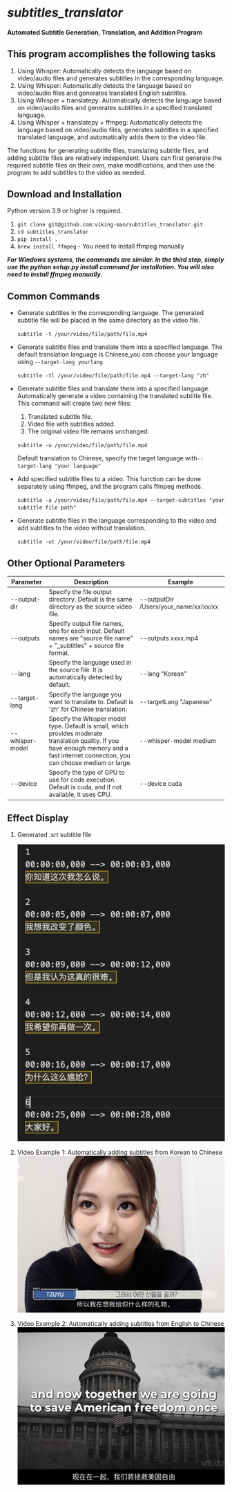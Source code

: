 # *subtitles_translator*
#### Automated Subtitle Generation, Translation, and Addition Program

## This program accomplishes the following tasks
1. Using Whisper: Automatically detects the language based on video/audio files and generates subtitles in the corresponding language.
2. Using Whisper: Automatically detects the language based on video/audio files and generates translated English subtitles.
3. Using Whisper + translatepy: Automatically detects the language based on video/audio files and generates subtitles in a specified translated language.
4. Using Whisper + translatepy + ffmpeg: Automatically detects the language based on video/audio files, generates subtitles in a specified translated language, and automatically adds them to the video file.
  
The functions for generating subtitle files, translating subtitle files, and adding subtitle files are relatively independent. Users can first generate the required subtitle files on their own, make modifications, and then use the program to add subtitles to the video as needed.

## Download and Installation 
Python version 3.9 or higher is required. 

1. `git clone git@github.com:viking-man/subtitles_translator.git`
2. `cd subtitles_translator`
3. `pip install .`
4. `brew install ffmpeg`  - You need to install ffmpeg manually

***For Windows systems, the commands are similar. In the third step, simply use the python setup.py install command for installation. You will also need to install ffmpeg manually.***
   
## Common Commands
- Generate subtitles in the corresponding language. The generated subtitle file will be placed in the same directory as the video file.

  `subtitle -t /your/video/file/path/file.mp4`

- Generate subtitle files and translate them into a specified language. The default translation language is Chinese,you can choose your language using `--target-lang yourlang`.

  `subtitle -tl /your/video/file/path/file.mp4 --target-lang "zh"`


- Generate subtitle files and translate them into a specified language. Automatically generate a video containing the translated subtitle file. This command will create two new files:

  1. Translated subtitle file.
  2. Video file with subtitles added.
  3. The original video file remains unchanged.

  `subtitle -u /your/video/file/path/file.mp4` 
    
    Default translation to Chinese, specify the target language with`--target-lang "your language"`

- Add specified subtitle files to a video. This function can be done separately using ffmpeg, and the program calls ffmpeg methods.
  
  `subtitle -a /your/video/file/path/file.mp4 --target-subtitles "your subtitle file path"`

- Generate subtitle files in the language corresponding to the video and add subtitles to the video without translation.

  `subtitle -ut /your/video/file/path/file.mp4`
  

## Other Optional Parameters  

| Parameter | Description | Example |
|--------|--------|--------|
|  --output-dir  | Specify the file output directory. Default is the same directory as the source video file.  | --outputDir /Users/your_name/xx/xx/xx   |
| --outputs  | Specify output file names, one for each input. Default names are "source file name" + "_subtitles" + source file format.   | --outputs xxxx.mp4   |
| --lang  | Specify the language used in the source file. It is automatically detected by default.   | --lang “Korean”   |
| --target-lang  | Specify the language you want to translate to. Default is 'zh' for Chinese translation.  | --targetLang "Japanese"   |
| --whisper-model  | Specify the Whisper model type. Default is small, which provides moderate translation quality. If you have enough memory and a fast internet connection, you can choose medium or large.  | --whisper-model medium   |
| --device  | Specify the type of GPU to use for code execution. Default is cuda, and if not available, it uses CPU.   | --device cuda   |



## Effect Display
1. Generated .srt subtitle file

   [![字幕文件](img/srt_short.png)](srt/tzuyu_secret_friend.srt)

2. Video Example 1: Automatically adding subtitles from Korean to Chinese
   <a href="video/tzuyu_secret_friend_subtitle.mp4">
    <img src="img/video_shoot.png" alt="子瑜的秘密挚友">
   </a>


3. Video Example 2: Automatically adding subtitles from English to Chinese
   <a href="video/trump_speech_subtitle.mp4">
    <img src="img/trump_speech.png" alt="川普演讲">
   </a>


